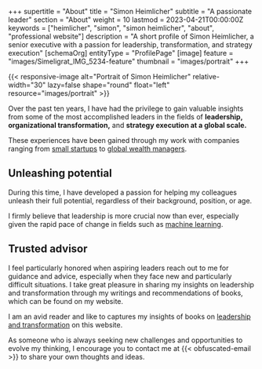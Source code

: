 +++
supertitle = "About"
title = "Simon Heimlicher"
subtitle = "A passionate leader"
section = "About"
weight = 10
lastmod = 2023-04-21T00:00:00Z
keywords = ["heimlicher", "simon", "simon heimlicher", "about", "professional website"]
description = "A short profile of Simon Heimlicher, a senior executive with a passion for leadership, transformation, and strategy execution"
[schemaOrg]
  entityType = "ProfilePage"
[image]
  feature = "images/Simeligrat_IMG_5234-feature"
  thumbnail = "images/portrait"
+++

{{< responsive-image alt="Portrait of Simon Heimlicher" relative-width="30" lazy=false shape="round" float="left" resource="images/portrait" >}}

Over the past ten years, I have had the privilege to gain valuable insights from some of the most accomplished leaders in the fields of **leadership,** **organizational transformation,** and **strategy execution at a global scale.** 

These experiences have been gained through my work with companies ranging from [small startups](https://nine.ch/) to [global wealth managers](https://www.ubs.com).

## Unleashing potential

During this time, I have developed a passion for helping my colleagues unleash their full potential, regardless of their background, position, or age. 

I firmly believe that leadership is more crucial now than ever, especially given the rapid pace of change in fields such as [machine learning](/research/machine-learning).

## Trusted advisor

I feel particularly honored when aspiring leaders reach out to me for guidance and advice, especially when they face new and particularly difficult situations. I take great pleasure in sharing my insights on leadership and transformation through my writings and recommendations of books, which can be found on my website.

I am an avid reader and like to captures my insights of books on [leadership and transformation](/categories/book) on this website.

As someone who is always seeking new challenges and opportunities to evolve my thinking, I encourage you to contact me at {{< obfuscated-email >}} to share your own thoughts and ideas.

